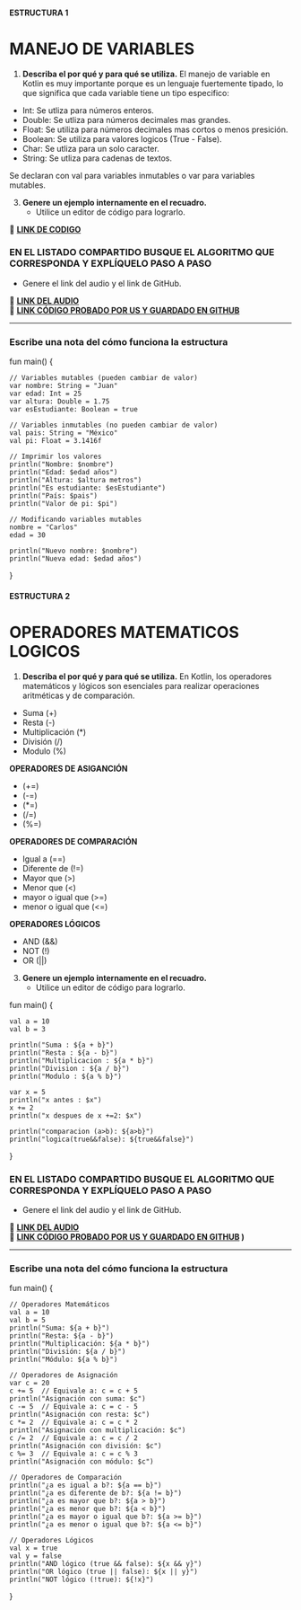 
#### ESTRUCTURA 1  
# MANEJO DE VARIABLES  

1. **Describa el por qué y para qué se utiliza.**
  El manejo de variable en Kotlin es muy importante porque es un lenguaje fuertemente tipado, lo que significa que cada variable tiene un tipo especifico:

- Int: Se utliza para números enteros.
- Double: Se utliza para números decimales mas grandes.
- Float: Se utiliza para números decimales mas cortos o menos presición.
- Boolean: Se utiliza para valores logicos (True -  False).
- Char: Se utliza para un solo caracter.
- String: Se utliza para cadenas de textos.

Se declaran con val para variables inmutables o var para variables mutables.

   
3. **Genere un ejemplo internamente en el recuadro.**  
   - Utilice un editor de código para lograrlo.  


🔗 **[LINK DE CODIGO](https://pl.kotl.in/SqckacgRi?readOnly=true)** 

### EN EL LISTADO COMPARTIDO BUSQUE EL ALGORITMO QUE CORRESPONDA Y EXPLÍQUELO PASO A PASO  
- Genere el link del audio y el link de GitHub.  

🔗 **[LINK DEL AUDIO](https://github.com/user-attachments/assets/f3d8352b-d68a-4672-b5d7-37689effce86)**  
🔗 **[LINK CÓDIGO PROBADO POR US Y GUARDADO EN GITHUB](https://github.com/maga1407/kotlin/blob/main/variables.png)**  

---

### Escribe una nota del cómo funciona la estructura  
fun main() {

    // Variables mutables (pueden cambiar de valor)
    var nombre: String = "Juan"
    var edad: Int = 25
    var altura: Double = 1.75
    var esEstudiante: Boolean = true

    // Variables inmutables (no pueden cambiar de valor)
    val pais: String = "México"
    val pi: Float = 3.1416f

    // Imprimir los valores
    println("Nombre: $nombre")
    println("Edad: $edad años")
    println("Altura: $altura metros")
    println("Es estudiante: $esEstudiante")
    println("País: $pais")
    println("Valor de pi: $pi")

    // Modificando variables mutables
    nombre = "Carlos"
    edad = 30

    println("Nuevo nombre: $nombre")
    println("Nueva edad: $edad años")

}


#### ESTRUCTURA 2  
# OPERADORES MATEMATICOS LOGICOS

1. **Describa el por qué y para qué se utiliza.**
  En Kotlin, los operadores matemáticos y lógicos son esenciales para realizar operaciones aritméticas y de comparación.

- Suma (+)
- Resta (-)
- Multiplicación (*)
- División (/)
- Modulo (%)

**OPERADORES DE ASIGANCIÓN**
- (+=)
- (-=)
- (*=)
- (/=)
- (%=)

**OPERADORES DE COMPARACIÓN**
- Igual a (==)
- Diferente de (!=)
- Mayor que (>)
- Menor que (<)
- mayor o igual que (>=)
- menor o igual que (<=)

**OPERADORES LÓGICOS**
- AND (&&)
- NOT (!)
- OR (||)

3. **Genere un ejemplo internamente en el recuadro.**  
   - Utilice un editor de código para lograrlo.  

fun main() {
    
    val a = 10
    val b = 3
    
    println("Suma : ${a + b}")
    println("Resta : ${a - b}")
    println("Multiplicacion : ${a * b}")
    println("Division : ${a / b}")
    println("Modulo : ${a % b}")
    
    var x = 5
    println("x antes : $x")
    x += 2
    println("x despues de x +=2: $x")
    
    println("comparacion (a>b): ${a>b}")
    println("logica(true&&false): ${true&&false}")

}

### EN EL LISTADO COMPARTIDO BUSQUE EL ALGORITMO QUE CORRESPONDA Y EXPLÍQUELO PASO A PASO  
- Genere el link del audio y el link de GitHub.  

🔗 **[LINK DEL AUDIO](#)**  
🔗 **[LINK CÓDIGO PROBADO POR US Y GUARDADO EN GITHUB](https://github.com/user-attachments/assets/a07ff286-fb21-45c7-b0e6-a082a0c5be05)
)**  

---

### Escribe una nota del cómo funciona la estructura  

fun main() {
    
    // Operadores Matemáticos
    val a = 10
    val b = 5
    println("Suma: ${a + b}")
    println("Resta: ${a - b}")
    println("Multiplicación: ${a * b}")
    println("División: ${a / b}")
    println("Módulo: ${a % b}")

    // Operadores de Asignación
    var c = 20
    c += 5  // Equivale a: c = c + 5
    println("Asignación con suma: $c")
    c -= 5  // Equivale a: c = c - 5
    println("Asignación con resta: $c")
    c *= 2  // Equivale a: c = c * 2
    println("Asignación con multiplicación: $c")
    c /= 2  // Equivale a: c = c / 2
    println("Asignación con división: $c")
    c %= 3  // Equivale a: c = c % 3
    println("Asignación con módulo: $c")

    // Operadores de Comparación
    println("¿a es igual a b?: ${a == b}")
    println("¿a es diferente de b?: ${a != b}")
    println("¿a es mayor que b?: ${a > b}")
    println("¿a es menor que b?: ${a < b}")
    println("¿a es mayor o igual que b?: ${a >= b}")
    println("¿a es menor o igual que b?: ${a <= b}")

    // Operadores Lógicos
    val x = true
    val y = false
    println("AND lógico (true && false): ${x && y}")
    println("OR lógico (true || false): ${x || y}")
    println("NOT lógico (!true): ${!x}")
}
